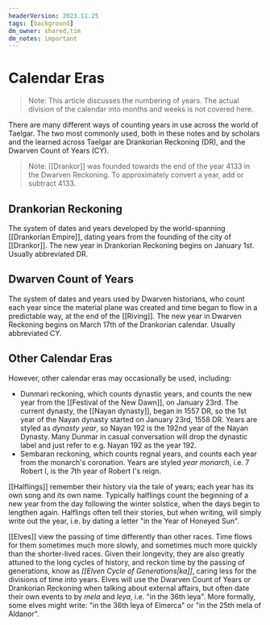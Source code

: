 ```yaml
---
headerVersion: 2023.11.25
tags: [background]
dm_owner: shared,tim
dm_notes: important
---
```

# Calendar Eras

> Note: This article discusses the numbering of years. The actual division of the calendar into months and weeks is not covered here.

There are many different ways of counting years in use across the world of Taelgar. The two most commonly used, both in these notes and by scholars and the learned across Taelgar are Drankorian Reckoning (DR), and the Dwarven Count of Years (CY).  

> Note: [[Drankor]] was founded towards the end of the year 4133 in the Dwarven Reckoning. To approximately convert a year, add or subtract 4133.

## Drankorian Reckoning
The system of dates and years developed by the world-spanning [[Drankorian Empire]], dating years from the founding of the city of [[Drankor]]. The new year in Drankorian Reckoning begins on January 1st. Usually abbreviated DR. 

## Dwarven Count of Years
The system of dates and years used by Dwarven historians, who count each year since the material plane was created and time began to flow in a predictable way, at the end of the [[Riving]]. The new year in Dwarven Reckoning begins on March 17th of the Drankorian calendar. Usually abbreviated CY. 

## Other Calendar Eras

However, other calendar eras may occasionally be used, including:
- Dunmari reckoning, which counts dynastic years, and counts the new year from the [[Festival of the New Dawn]], on January 23rd. The current dynasty, the [[Nayan dynasty]], began in 1557 DR, so the 1st year of the Nayan dynasty started on January 23rd, 1558 DR. Years are styled as *dynasty year*, so Nayan 192 is the 192nd year of the Nayan Dynasty. Many Dunmar in casual conversation will drop the dynastic label and just refer to e.g. Nayan 192 as the year 192. 
- Sembaran reckoning, which counts regnal years, and counts each year from the monarch's coronation. Years are styled *year* *monarch*, i.e. 7 Robert I, is the 7th year of Robert I's reign.

[[Halflings]] remember their history via the tale of years; each year has its own song and its own name. Typically halflings count the beginning of a new year from the day following the winter solstice, when the days begin to lengthen again. Halflings often tell their stories, but when writing, will simply write out the year, i.e. by dating a letter "in the Year of Honeyed Sun". 

[[Elves]] view the passing of time differently than other races. Time flows for them sometimes much more slowly, and sometimes much more quickly than the shorter-lived races. Given their longevity, they are also greatly attuned to the long cycles of history, and reckon time by the passing of generations, know as *[[Elven Cycle of Generations|ka]]*, caring less for the divisions of time into years. Elves will use the Dwarven Count of Years or Drankorian Reckoning when talking about external affairs, but often date their own events to by *mela* and *leya*, i.e. "in the 36th leya". More formally, some elves might write: "in the 36th leya of Elmerca" or "in the 25th mela of Aldanor".